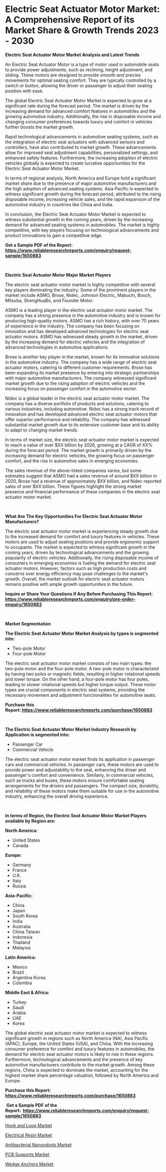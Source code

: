 <p><h1>Electric Seat Actuator Motor Market: A Comprehensive Report of its Market Share & Growth Trends 2023 - 2030</h1></p><p><strong>Electric Seat Actuator Motor Market Analysis and Latest Trends</strong></p>
<p><p>An Electric Seat Actuator Motor is a type of motor used in automobile seats to provide power adjustments, such as reclining, height adjustment, and sliding. These motors are designed to provide smooth and precise movements for optimal seating comfort. They are typically controlled by a switch or button, allowing the driver or passenger to adjust their seating position with ease.</p><p>The global Electric Seat Actuator Motor Market is expected to grow at a significant rate during the forecast period. The market is driven by the increasing demand for advanced comfort features in automobiles and the growing automotive industry. Additionally, the rise in disposable income and changing consumer preferences towards luxury and comfort in vehicles further boosts the market growth.</p><p>Rapid technological advancements in automotive seating systems, such as the integration of electric seat actuators with advanced sensors and controllers, have also contributed to market growth. These advancements allow for improved seat adjustment capabilities, personalized settings, and enhanced safety features. Furthermore, the increasing adoption of electric vehicles globally is expected to create lucrative opportunities for the Electric Seat Actuator Motor Market.</p><p>In terms of regional analysis, North America and Europe hold a significant market share due to the presence of major automotive manufacturers and the high adoption of advanced seating systems. Asia Pacific is expected to witness significant growth during the forecast period, attributed to the rising disposable income, increasing vehicle sales, and the rapid expansion of the automotive industry in countries like China and India.</p><p>In conclusion, the Electric Seat Actuator Motor Market is expected to witness substantial growth in the coming years, driven by the increasing demand for advanced seating systems in automobiles. The market is highly competitive, with key players focusing on technological advancements and product innovations to gain a competitive edge.</p></p>
<p><strong>Get a Sample PDF of the Report:&nbsp; <a href="https://www.reliableresearchreports.com/enquiry/request-sample/1650883">https://www.reliableresearchreports.com/enquiry/request-sample/1650883</a></strong></p>
<p>&nbsp;</p>
<p><strong>Electric Seat Actuator Motor Major Market Players</strong></p>
<p><p>The electric seat actuator motor market is highly competitive with several key players dominating the industry. Some of the prominent players in the market include ASMO, Brose, Nidec, Johnson Electric, Mabuchi, Bosch, Mitsuba, ShengHuaBo, and Founder Motor.</p><p>ASMO is a leading player in the electric seat actuator motor market. The company has a strong presence in the automotive industry and is known for producing high-quality motors. ASMO has a rich history, with over 70 years of experience in the industry. The company has been focusing on innovation and has developed advanced technologies for electric seat actuator motors. ASMO has witnessed steady growth in the market, driven by the increasing demand for electric vehicles and the integration of advanced technologies in automotive applications.</p><p>Brose is another key player in the market, known for its innovative solutions in the automotive industry. The company has a wide range of electric seat actuator motors, catering to different customer requirements. Brose has been expanding its market presence by entering into strategic partnerships with major automotive manufacturers. The company witnessed significant market growth due to the rising adoption of electric vehicles and the increasing focus on passenger comfort in the automotive sector.</p><p>Nidec is a global leader in the electric seat actuator motor market. The company has a diverse portfolio of products and solutions, catering to various industries, including automotive. Nidec has a strong track record of innovation and has developed advanced electric seat actuator motors that offer superior performance and reliability. The company has witnessed substantial market growth due to its extensive customer base and its ability to adapt to changing market trends.</p><p>In terms of market size, the electric seat actuator motor market is expected to reach a value of over $XX billion by 2026, growing at a CAGR of XX% during the forecast period. The market growth is primarily driven by the increasing demand for electric vehicles, the growing focus on passenger comfort, and the rise in automotive sales in emerging economies.</p><p>The sales revenue of the above-listed companies varies, but some estimates suggest that ASMO had a sales revenue of around $XX billion in 2020, Brose had a revenue of approximately $XX billion, and Nidec reported sales of over $XX billion. These figures highlight the strong market presence and financial performance of these companies in the electric seat actuator motor market.</p></p>
<p>&nbsp;</p>
<p><strong>What Are The Key Opportunities For Electric Seat Actuator Motor Manufacturers?</strong></p>
<p><p>The electric seat actuator motor market is experiencing steady growth due to the increased demand for comfort and luxury features in vehicles. These motors are used to adjust seating positions and provide ergonomic support to occupants. The market is expected to witness significant growth in the coming years, driven by technological advancements and the growing popularity of electric vehicles. Additionally, the rising disposable income of consumers in emerging economies is fueling the demand for electric seat actuator motors. However, factors such as high production costs and concerns over energy efficiency may pose challenges to the market's growth. Overall, the market outlook for electric seat actuator motors remains positive with ample growth opportunities in the future.</p></p>
<p><strong>Inquire or Share Your Questions If Any Before Purchasing This Report: <a href="https://www.reliableresearchreports.com/enquiry/pre-order-enquiry/1650883">https://www.reliableresearchreports.com/enquiry/pre-order-enquiry/1650883</a></strong></p>
<p>&nbsp;</p>
<p><strong>Market Segmentation</strong></p>
<p><strong>The Electric Seat Actuator Motor Market Analysis by types is segmented into:</strong></p>
<p><ul><li>Two-pole Motor</li><li>Four-pole Motor</li></ul></p>
<p><p>The electric seat actuator motor market consists of two main types: the two-pole motor and the four-pole motor. A two-pole motor is characterized by having two poles or magnetic fields, resulting in higher rotational speeds and lower torque. On the other hand, a four-pole motor has four poles, leading to slower rotational speeds but higher torque output. These motor types are crucial components in electric seat systems, providing the necessary movement and adjustment functionalities for automotive seats.</p></p>
<p><strong>Purchase this Report:&nbsp;<a href="https://www.reliableresearchreports.com/purchase/1650883">https://www.reliableresearchreports.com/purchase/1650883</a></strong></p>
<p>&nbsp;</p>
<p><strong>The Electric Seat Actuator Motor Market Industry Research by Application is segmented into:</strong></p>
<p><ul><li>Passenger Car</li><li>Commercial Vehicle</li></ul></p>
<p><p>The electric seat actuator motor market finds its application in passenger cars and commercial vehicles. In passenger cars, these motors are used to provide power and adjustability to the seat, enhancing the driver and passenger's comfort and convenience. Similarly, in commercial vehicles, such as trucks and buses, these motors ensure comfortable seating arrangements for the drivers and passengers. The compact size, durability, and reliability of these motors make them suitable for use in the automotive industry, enhancing the overall driving experience.</p></p>
<p>&nbsp;</p>
<p><strong>In terms of Region, the Electric Seat Actuator Motor Market Players available by Region are:</strong></p>
<p>
    <p> <strong> North America: </strong>
        <ul>
            <li>United States</li>
            <li>Canada</li>
        </ul>
        </p> 
    <p> <strong> Europe: </strong>
        <ul>
            <li>Germany</li>
            <li>France</li>
            <li>U.K.</li>
            <li>Italy</li>
            <li>Russia</li>
        </ul>
        </p> 
    <p> <strong> Asia-Pacific: </strong>
        <ul>
            <li>China</li>
            <li>Japan</li>
            <li>South Korea</li>
            <li>India</li>
            <li>Australia</li>
            <li>China Taiwan</li>
            <li>Indonesia</li>
            <li>Thailand</li>
            <li>Malaysia</li>
        </ul>
        </p> 
    <p> <strong> Latin America: </strong>
        <ul>
            <li>Mexico</li>
            <li>Brazil</li>
            <li>Argentina Korea</li>
            <li>Colombia</li>
        </ul>
        </p> 
    <p> <strong> Middle East & Africa: </strong>
        <ul>
            <li>Turkey</li>
            <li>Saudi</li>
            <li>Arabia</li>
            <li>UAE</li>
            <li>Korea</li>
        </ul>
    </p>
    </p>
<p><p>The global electric seat actuator motor market is expected to witness significant growth in regions such as North America (NA), Asia Pacific (APAC), Europe, the United States (USA), and China. With the increasing consumer preference for comfort and luxury features in automobiles, the demand for electric seat actuator motors is likely to rise in these regions. Furthermore, technological advancements and the presence of key automotive manufacturers contribute to the market growth. Among these regions, China is expected to dominate the market, accounting for the highest market share percentage valuation, followed by North America and Europe.</p></p>
<p><strong>Purchase this Report: <a href="https://www.reliableresearchreports.com/purchase/1650883">https://www.reliableresearchreports.com/purchase/1650883</a></strong></p>
<p>&nbsp;<strong>Get a Sample PDF of the Report:&nbsp;&nbsp;<a href="https://www.reliableresearchreports.com/enquiry/request-sample/1650883">https://www.reliableresearchreports.com/enquiry/request-sample/1650883</a></strong></p>
<p><strong></strong></p>
<p><p><a href="https://medium.com/@mikeflatley6362/hook-and-loop-market-size-growth-forecast-2023-2030-74634d0db7b9">Hook and Loop Market</a></p><p><a href="https://medium.com/@tyreldooley/electrical-resin-market-size-growth-forecast-2023-2030-c378815be7fd">Electrical Resin Market</a></p><p><a href="https://www.linkedin.com/pulse/antibacterial-nanorobots-market-research-report-provides-thorough-a1tuc/">Antibacterial Nanorobots Market</a></p><p><a href="https://www.linkedin.com/pulse/pcb-supports-market-challenges-opportunities-growth-drivers-yof0c/">PCB Supports Market</a></p><p><a href="https://www.linkedin.com/pulse/wedge-anchors-market-challenges-opportunities-growth-drivers-gstdc/">Wedge Anchors Market</a></p></p>
